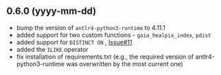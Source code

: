 ## 0.6.0 (yyyy-mm-dd)

- bump the version of `antlr4-python3-runtime` to 4.11.1
- added support for two custom functions - `gaia_healpix_index`, `pdist`
- added support for `DISTINCT ON` , [Issue#11](https://github.com/aipescience/queryparser/issues/11)
- added the `ILIKE` operator 
- fix installation of requirements.txt (e.g., the required version of 
antlr4-python3-runtime was overwritten by the most current one)

